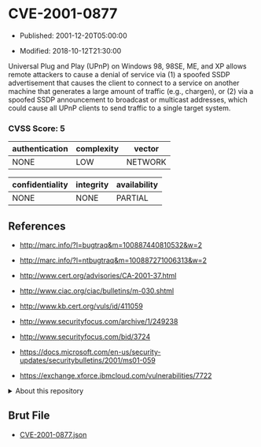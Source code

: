 # CVE-2001-0877

- Published: 2001-12-20T05:00:00

- Modified: 2018-10-12T21:30:00

Universal Plug and Play (UPnP) on Windows 98, 98SE, ME, and XP allows remote attackers to cause a denial of service via (1) a spoofed SSDP advertisement that causes the client to connect to a service on another machine that generates a large amount of traffic (e.g., chargen), or (2) via a spoofed SSDP announcement to broadcast or multicast addresses, which could cause all UPnP clients to send traffic to a single target system.

### CVSS Score: **5**

| authentication | complexity | vector |
| --- | --- | --- |
| NONE | LOW | NETWORK |

| confidentiality | integrity | availability |
| --- | --- | --- |
| NONE | NONE | PARTIAL |

## References

* http://marc.info/?l=bugtraq&m=100887440810532&w=2

* http://marc.info/?l=ntbugtraq&m=100887271006313&w=2

* http://www.cert.org/advisories/CA-2001-37.html

* http://www.ciac.org/ciac/bulletins/m-030.shtml

* http://www.kb.cert.org/vuls/id/411059

* http://www.securityfocus.com/archive/1/249238

* http://www.securityfocus.com/bid/3724

* https://docs.microsoft.com/en-us/security-updates/securitybulletins/2001/ms01-059

* https://exchange.xforce.ibmcloud.com/vulnerabilities/7722

<details>
<summary>About this repository</summary> 

  This repository is part of the project [Live Hack CVE](https://github.com/Live-Hack-CVE). Main website can be found [www.live-hack.org](https://www.live-hack.org) 
  
  Made by [Sn0wAlice](https://github.com/Sn0wAlice) for the people that care about security and need to have a feed of the latest CVEs. Hope you enjoy it, don't forget to star the repo and follow me on [Twitter](https://twitter.com/Sn0wAlice) and [Github](https://github.com/Sn0wAlice). And that is my [personnal website](https://www.alice-snow.me/)

  - [Home Page](https://github.com/Live-Hack-CVE)
  - [Framework](https://github.com/Live-Hack-CVE/cve-framework)
  - [CVE database](https://github.com/Live-Hack-CVE/full_database)
  - [Changelog](https://github.com/Live-Hack-CVE/Changelog)
</details>

## Brut File

* [CVE-2001-0877.json](https://raw.githubusercontent.com/Live-Hack-CVE/full_database/main/cves/2001/CVE-2001-0877.json)

